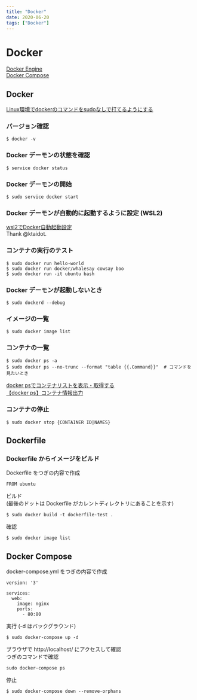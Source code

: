 ```yaml
---
title: "Docker"
date: 2020-06-20
tags: ["Docker"]
---
```


# Docker

[Docker Engine](https://docs.docker.com/engine/)  
[Docker Compose](https://docs.docker.com/compose/)

## Docker

[Linux環境でdockerのコマンドをsudoなしで打てるようにする](https://hodalog.com/execute-docker-command-in-linux-without-sudo/)

### バージョン確認

```
$ docker -v
```

### Docker デーモンの状態を確認

```
$ service docker status
```

### Docker デーモンの開始

```
$ sudo service docker start
```

### Docker デーモンが自動的に起動するように設定 (WSL2)

[wsl2でDocker自動起動設定](https://qiita.com/ktaidot/items/949d358163bbbad5a91e)  
Thank @ktaidot.

### コンテナの実行のテスト

```
$ sudo docker run hello-world
$ sudo docker run docker/whalesay cowsay boo
$ sudo docker run -it ubuntu bash
```

### Docker デーモンが起動しないとき

```
$ sudo dockerd --debug
```

### イメージの一覧

```
$ sudo docker image list
```

### コンテナの一覧

```
$ sudo docker ps -a
$ sudo docker ps --no-trunc --format "table {{.Command}}"  # コマンドを見たいとき
```

[docker psでコンテナリストを表示・取得する](https://unskilled.site/docker-ps%E3%81%A7%E3%82%B3%E3%83%B3%E3%83%86%E3%83%8A%E3%83%AA%E3%82%B9%E3%83%88%E3%82%92%E8%A1%A8%E7%A4%BA%E3%83%BB%E5%8F%96%E5%BE%97%E3%81%99%E3%82%8B/)  
[【docker ps】コンテナ情報出力](https://qiita.com/chihiro/items/3162a484fd257e114c18)

### コンテナの停止

```
$ sudo docker stop {CONTAINER ID|NAMES}
```

## Dockerfile

### Dockerfile からイメージをビルド

Dockerfile をつぎの内容で作成

```
FROM ubuntu
```

ビルド  
(最後のドットは Dockerfile がカレントディレクトリにあることを示す)

```
$ sudo docker build -t dockerfile-test .
```

確認

```
$ sudo docker image list
```

## Docker Compose

docker-compose.yml をつぎの内容で作成

```
version: '3'

services:
  web:
    image: nginx
    ports:
      - 80:80
```

実行 (-d はバックグラウンド)

```
$ sudo docker-compose up -d
```

ブラウザで http://localhost/ にアクセスして確認  
つぎのコマンドで確認

```
sudo docker-compose ps
```

停止

```
$ sudo docker-compose down --remove-orphans
```
